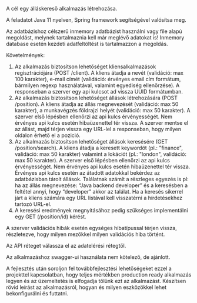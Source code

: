 A cél egy álláskereső alkalmazás létrehozása.

A feladatot Java 11 nyelven, Spring framework segítségével valósítsa meg.

Az adatbázishoz célszerű inmemory adatbázist használni vagy file alapú megoldást, melynek tartalmaznia kell már meglévő adatokat is! 
Inmemory database esetén kezdeti adatfeltöltést is tartalmazzon a megoldás.

Követelmények:
1. Az alkalmazás biztosítson lehetőséget kliensalkalmazások regisztrációjára (POST /client). A kliens átadja a nevét (validáció: max 100 karakter), e-mail címét (validáció: érvényes email cím formátum, bármilyen regexp használatával, valamint egyediség ellenőrzése). A responseban a szerver egy api kulcsot ad vissza UUID formátumban.
2. Az alkalmazás biztosítson lehetőséget állások létrehozására (POST /position). A kliens átadja az állás megnevezését (validáció: max 50 karakter), a munkavégzés földrajzi helyét (validáció: max 50 karakter). A szerver első lépésben ellenőrzi az api kulcs érvényességét. Nem érvényes api kulcs esetén hibaüzenettel tér vissza. A szerver mentse el az állást, majd térjen vissza egy URL-lel a responseban, hogy milyen oldalon érhető el a pozició.
3. Az alkalmazás biztosítson lehetőséget állások keresésére (GET /position/search). A kliens átadja a keresett keywordöt (pl.: "finance", validáció: max 50 karakter) valamint a lokációt (pl.: "london", validáció: max 50 karakter). A szerver első lépésben ellenőrzi az api kulcs érvényességét. Nem érvényes api kulcs esetén hibaüzenettel tér vissza.
   Érvényes api kulcs esetén az átadott adatokkal bekérdez az adatbázisban tárolt állások.
   Találatnak számít a részleges egyezés is pl: ha az állás megnevezése: “Java backend developer” és a keresésben a feltétel annyi, hogy “developer” akkor az találat. Ha a keresés sikerrel járt a kliens számára egy URL listával kell visszatérni a hírdetésekhez tartozó URL-el.
4.  A keresési eredmények megnyitásához pedig szükséges implementálni egy GET (/position/id) kérést.
    
A szerver validációs hibák esetén egységes hibatípussal térjen vissza, részletezve, hogy milyen mezőkkel milyen validációs hiba történt.

Az API réteget válassza el az adatelérési rétegtől.

Az alkalmazáshoz swagger-ui használata nem kötelező, de ajánlott.

A fejlesztés után soroljon fel továbbfejlesztési lehetőségeket ezzel a projekttel kapcsolatban, hogy teljes mértékben production ready alkalmazás legyen és az üzemeltetés is elfogadja tőlünk ezt az alkalmazást.
    Készítsen rövid leírást az alkalmazásról, hogyan és milyen eszközökkel lehet bekonfigurálni és futtatni.